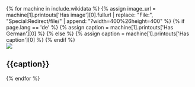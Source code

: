 
<div class="machines">
{% for machine in include.wikidata %}
    {% assign image_url = machine[1].printouts['Has image'][0].fullurl | replace: "File:", "Special:Redirect/file/" | append: "?width=400%26height=400" %}
    {% if page.lang == 'de' %}
      {% assign caption = machine[1].printouts['Has German'][0] %}
    {% else %}
      {% assign caption = machine[1].printouts['Has caption'][0] %}
    {% endif %}
  <div class="{% cycle 'machine-regular', 'machine-regular' %}">
    <div class="machine-image">
      <a href = "{{machine[1].printouts['MachineType'][0].fullurl}}"><img src="{{ image_url}}"></a>
    </div>
    <div class="machine-name">
      <div class="machine-text-name">
        <h2>{{caption}}</h2>
      </div>
    </div>
    </div>
{% endfor %}
</div>